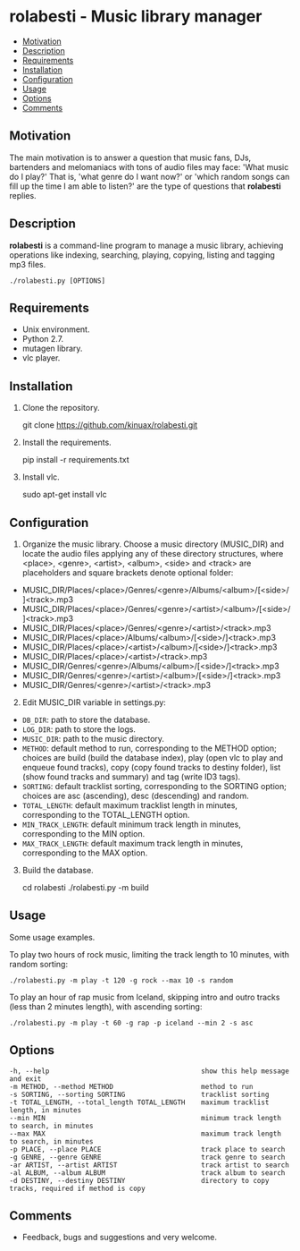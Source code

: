 rolabesti - Music library manager
=================================

- [Motivation](#motivation)
- [Description](#description)
- [Requirements](#requirements)
- [Installation](#installation)
- [Configuration](#configuration)
- [Usage](#usage)
- [Options](#options)
- [Comments](#comments)

Motivation
----------

The main motivation is to answer a question that music fans, DJs, bartenders and melomaniacs with tons of audio files may face: 'What music do I play?' That is, 'what genre do I want now?' or 'which random songs can fill up the time I am able to listen?' are the type of questions that **rolabesti** replies.

Description
----------

**rolabesti** is a command-line program to manage a music library, achieving operations like indexing, searching, playing, copying, listing and tagging mp3 files.

    ./rolabesti.py [OPTIONS]

Requirements
------------

- Unix environment.
- Python 2.7.
- mutagen library.
- vlc player.

Installation
------------

1) Clone the repository.

    git clone https://github.com/kinuax/rolabesti.git

2) Install the requirements.

    pip install -r requirements.txt

3) Install vlc.

    sudo apt-get install vlc

Configuration
-------------

1) Organize the music library. Choose a music directory (MUSIC_DIR) and locate the audio files applying any of these directory structures, where \<place\>, \<genre\>, \<artist\>, \<album\>, \<side\> and \<track\> are placeholders and square brackets denote optional folder:

- MUSIC_DIR/Places/\<place\>/Genres/\<genre\>/Albums/\<album\>/[\<side\>/]\<track\>.mp3
- MUSIC_DIR/Places/\<place\>/Genres/\<genre\>/\<artist>/\<album\>/[\<side\>/]\<track\>.mp3
- MUSIC_DIR/Places/\<place\>/Genres/\<genre\>/\<artist>/\<track\>.mp3
- MUSIC_DIR/Places/\<place\>/Albums/\<album\>/[\<side\>/]\<track\>.mp3
- MUSIC_DIR/Places/\<place\>/\<artist>/\<album\>/[\<side\>/]\<track\>.mp3
- MUSIC_DIR/Places/\<place\>/\<artist>/\<track\>.mp3
- MUSIC_DIR/Genres/\<genre\>/Albums/\<album\>/[\<side\>/]\<track\>.mp3
- MUSIC_DIR/Genres/\<genre\>/\<artist>/\<album\>/[\<side\>/]\<track\>.mp3
- MUSIC_DIR/Genres/\<genre\>/\<artist>/\<track\>.mp3

2) Edit MUSIC_DIR variable in settings.py:

- `DB_DIR`: path to store the database.
- `LOG_DIR`: path to store the logs.
- `MUSIC_DIR`: path to the music directory.
- `METHOD`: default method to run, corresponding to the METHOD option; choices are build (build the database index), play (open vlc to play and enqueue found tracks), copy (copy found tracks to destiny folder), list (show found tracks and summary) and tag (write ID3 tags).
- `SORTING`: default tracklist sorting, corresponding to the SORTING option; choices are asc (ascending), desc (descending) and random.
- `TOTAL_LENGTH`: default maximum tracklist length in minutes, corresponding to the TOTAL_LENGTH option.
- `MIN_TRACK_LENGTH`: default minimum track length in minutes, corresponding to the MIN option.
- `MAX_TRACK_LENGTH`: default maximum track length in minutes, corresponding to the MAX option.

3) Build the database.

    cd rolabesti
    ./rolabesti.py -m build

Usage
-----

Some usage examples.

To play two hours of rock music, limiting the track length to 10 minutes, with random sorting:

    ./rolabesti.py -m play -t 120 -g rock --max 10 -s random

To play an hour of rap music from Iceland, skipping intro and outro tracks (less than 2 minutes length), with ascending sorting:

    ./rolabesti.py -m play -t 60 -g rap -p iceland --min 2 -s asc

Options
-------

    -h, --help                                      show this help message and exit
    -m METHOD, --method METHOD                      method to run
    -s SORTING, --sorting SORTING                   tracklist sorting
    -t TOTAL_LENGTH, --total_length TOTAL_LENGTH    maximum tracklist length, in minutes
    --min MIN                                       minimum track length to search, in minutes
    --max MAX                                       maximum track length to search, in minutes
    -p PLACE, --place PLACE                         track place to search
    -g GENRE, --genre GENRE                         track genre to search
    -ar ARTIST, --artist ARTIST                     track artist to search
    -al ALBUM, --album ALBUM                        track album to search
    -d DESTINY, --destiny DESTINY                   directory to copy tracks, required if method is copy

Comments
--------

- Feedback, bugs and suggestions and very welcome.